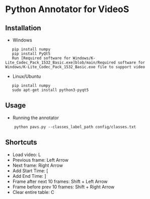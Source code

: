 # Python Annotator for VideoS

## Installation
 * Windows
  ```
     pip install numpy
     pip install PyQt5
     Run [Required software for Windows/K-Lite_Codec_Pack_1532_Basic.exe]blob/main/Required software for Windows/K-Lite_Codec_Pack_1532_Basic.exe file to support video

```

 * Linux/Ubuntu
  ```
     pip install numpy
     sudo apt-get install python3-pyqt5
```

## Usage
   * Running the annotator
 ```
     python pavs.py --classes_label_path config/classes.txt 

```

## Shortcuts
- Load video: L
- Previous frame: Left Arrow
- Next frame: Right Arrow
- Add Start Time: [
- Add End Time: ]
- Frame after next 10 frames: Shift + Left Arrow
- Frame before prev 10 frames: Shift + Right Arrow
- Clear entire table: C
